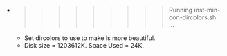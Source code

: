 * >>>>>>>>> Running inst-min-con-dircolors.sh ...
  * Set dircolors to use  to make ls more beautiful.
  * Disk size = 1203612K. Space Used = 24K.
